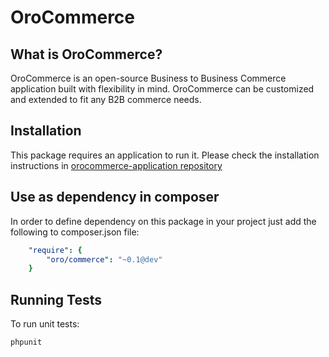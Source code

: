 OroCommerce
===========

What is OroCommerce?
------------

OroCommerce is an open-source Business to Business Commerce application built with flexibility in mind.
OroCommerce can be customized and extended to fit any B2B commerce needs.

Installation
------------

This package requires an application to run it.
Please check the installation instructions in [orocommerce-application repository][1]

Use as dependency in composer
-----------------------------

In order to define dependency on this package in your project just add the following to composer.json file:

```yaml
    "require": {
        "oro/commerce": "~0.1@dev"
    }
```

Running Tests
-------------

To run unit tests:

```bash
phpunit
```

[1]: https://github.com/orocrm/orocommerce-application
